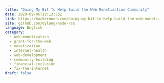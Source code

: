 ```yaml
---
title: "Doing My Bit To Help Build the Web Monetization Community"
date: 2020-09-06T19:13:53Z
link: https://hackernoon.com/doing-my-bit-to-help-build-the-web-monetization-community-f5153wh6?source=rss&utm_medium=RSS&utm_source=news.12bit.vn
site: github.com/dylang/node-rss
language: English
category:
  - web-monetization
  - grant-for-the-web
  - monetization
  - internet-health
  - web-development
  - community-building
  - financial-inclusion
  - fix-the-internet
draft: false
---
```

